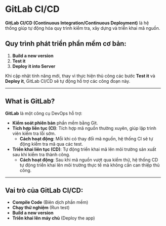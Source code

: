 # GitLab CI/CD

**GitLab CI/CD (Continuous Integration/Continuous Deployment)** là hệ thống giúp tự động hóa quy trình kiểm tra, xây dựng và triển khai mã nguồn.

## Quy trình phát triển phần mềm cơ bản:
1. **Build a new version**
2. **Test it**
3. **Deploy it into Server**

Khi cập nhật tính năng mới, thay vì thực hiện thủ công các bước **Test it** và **Deploy it**, GitLab CI/CD sẽ tự động hỗ trợ các công đoạn này.

---

## What is GitLab?

**GitLab** là một công cụ DevOps hỗ trợ:

- **Kiểm soát phiên bản** phần mềm bằng Git.
- **Tích hợp liên tục (CI)**: Tích hợp mã nguồn thường xuyên, giúp lập trình viên kiểm tra lỗi sớm.
  - **Cách hoạt động**: Mỗi khi có thay đổi mã nguồn, hệ thống CI sẽ tự động kiểm tra mã qua các test.
- **Triển khai liên tục (CD)**: Tự động triển khai mã lên môi trường sản xuất sau khi kiểm tra thành công.
  - **Cách hoạt động**: Sau khi mã nguồn vượt qua kiểm thử, hệ thống CD tự động triển khai lên môi trường thực tế mà không cần can thiệp thủ công.

---

## Vai trò của GitLab CI/CD:
- **Compile Code** (Biên dịch phần mềm)
- **Chạy thử nghiệm** (Run test)
- **Build a new version**
- **Triển khai lên máy chủ** (Deploy the app)
